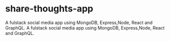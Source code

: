 # share-thoughts-app

A fulstack social media app using MongoDB, Express,Node, React and GraphQL. A fulstack social media app using MongoDB, Express,Node, React and GraphQL.
